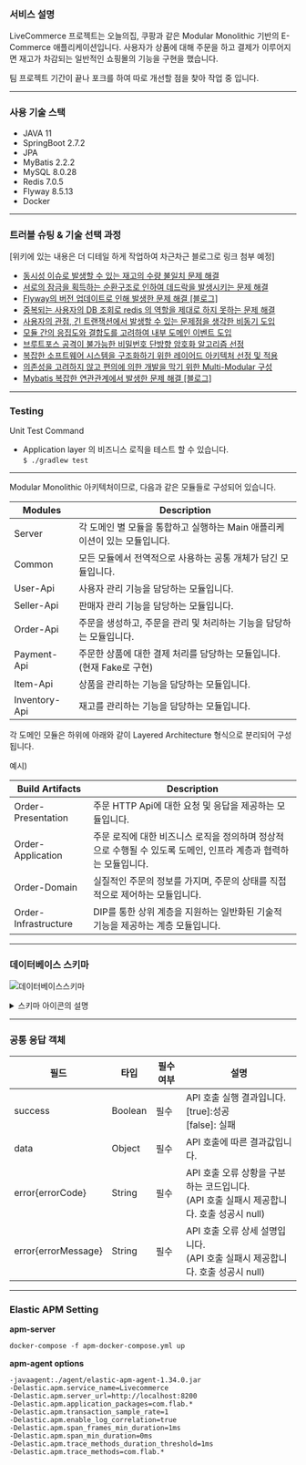 ### 서비스 설명


LiveCommerce 프로젝트는 오늘의집, 쿠팡과 같은 Modular Monolithic 기반의 E-Commerce 애플리케이션입니다.
사용자가 상품에 대해 주문을 하고 결제가 이루어지면 재고가 차감되는 일반적인 쇼핑몰의 기능을 구현을 했습니다.

팀 프로젝트 기간이 끝나 포크를 하여 따로 개선할 점을 찾아 작업 중 입니다.

---
### 사용 기술 스택


- JAVA 11
- SpringBoot 2.7.2
- JPA
- MyBatis 2.2.2
- MySQL 8.0.28
- Redis 7.0.5
- Flyway 8.5.13
- Docker

---
### 트러블 슈팅 & 기술 선택 과정

[위키에 있는 내용은 더 디테일 하게 작업하여 차근차근 블로그로 링크 첨부 예정]

- [동시성 이슈로 발생할 수 있는 재고의 수량 불일치 문제 해결](https://github.com/dding94/LiveCommerce/wiki/%ED%8A%B8%EB%9F%AC%EB%B8%94-%EC%8A%88%ED%8C%85-&-%EA%B8%B0%EC%88%A0-%EC%84%A0%ED%83%9D-%EA%B3%BC%EC%A0%95#%EB%8F%99%EC%8B%9C%EC%84%B1-%EC%9D%B4%EC%8A%88%EB%A1%9C-%EB%B0%9C%EC%83%9D%ED%95%A0-%EC%88%98-%EC%9E%88%EB%8A%94-%EC%9E%AC%EA%B3%A0%EC%9D%98-%EC%88%98%EB%9F%89-%EB%B6%88%EC%9D%BC%EC%B9%98-%EB%AC%B8%EC%A0%9C-%ED%95%B4%EA%B2%B0)
- [서로의 잠금을 획득하는 순환구조로 인하여 데드락을 발생시키는 문제 해결](https://github.com/dding94/LiveCommerce/wiki/%ED%8A%B8%EB%9F%AC%EB%B8%94-%EC%8A%88%ED%8C%85-&-%EA%B8%B0%EC%88%A0-%EC%84%A0%ED%83%9D-%EA%B3%BC%EC%A0%95#%EC%84%9C%EB%A1%9C%EC%9D%98-%EC%9E%A0%EA%B8%88%EC%9D%84-%ED%9A%8D%EB%93%9D%ED%95%98%EB%8A%94-%EC%88%9C%ED%99%98%EA%B5%AC%EC%A1%B0%EB%A1%9C-%EC%9D%B8%ED%95%98%EC%97%AC-%EB%8D%B0%EB%93%9C%EB%9D%BD%EC%9D%84-%EB%B0%9C%EC%83%9D%EC%8B%9C%ED%82%A4%EB%8A%94-%EB%AC%B8%EC%A0%9C-%ED%95%B4%EA%B2%B0)
- [Flyway의 버전 업데이트로 인해 발생한 문제 해결 [블로그]](https://dding9code.tistory.com/121)
- [중복되는 사용자의 DB 조회로 redis 의 역할을 제대로 하지 못하는 문제 해결](https://github.com/dding94/LiveCommerce/wiki/%ED%8A%B8%EB%9F%AC%EB%B8%94-%EC%8A%88%ED%8C%85-&-%EA%B8%B0%EC%88%A0-%EC%84%A0%ED%83%9D-%EA%B3%BC%EC%A0%95#%EC%A4%91%EB%B3%B5%EB%90%98%EB%8A%94-%EC%82%AC%EC%9A%A9%EC%9E%90%EC%9D%98-db-%EC%A1%B0%ED%9A%8C%EB%A1%9C-redis-%EC%9D%98-%EC%97%AD%ED%95%A0%EC%9D%84-%EC%A0%9C%EB%8C%80%EB%A1%9C-%ED%95%98%EC%A7%80-%EB%AA%BB%ED%95%98%EB%8A%94-%EB%AC%B8%EC%A0%9C-%ED%95%B4%EA%B2%B0)
- [사용자의 관점, 긴 트랜잭션에서 발생할 수 있는 문제점을 생각한 비동기 도입](https://github.com/dding94/LiveCommerce/wiki/%ED%8A%B8%EB%9F%AC%EB%B8%94-%EC%8A%88%ED%8C%85-&-%EA%B8%B0%EC%88%A0-%EC%84%A0%ED%83%9D-%EA%B3%BC%EC%A0%95#%EC%82%AC%EC%9A%A9%EC%9E%90%EC%9D%98-%EA%B4%80%EC%A0%90-%EA%B8%B4-%ED%8A%B8%EB%9E%9C%EC%9E%AD%EC%85%98%EC%97%90%EC%84%9C-%EB%B0%9C%EC%83%9D%ED%95%A0-%EC%88%98-%EC%9E%88%EB%8A%94-%EB%AC%B8%EC%A0%9C%EC%A0%90%EC%9D%84-%EC%83%9D%EA%B0%81%ED%95%9C-%EB%B9%84%EB%8F%99%EA%B8%B0-%EB%8F%84%EC%9E%85)
- [모듈 간의 응집도와 결합도를 고려하여 내부 도메인 이벤트 도입](https://github.com/dding94/LiveCommerce/wiki/%ED%8A%B8%EB%9F%AC%EB%B8%94-%EC%8A%88%ED%8C%85-&-%EA%B8%B0%EC%88%A0-%EC%84%A0%ED%83%9D-%EA%B3%BC%EC%A0%95#%EB%AA%A8%EB%93%88-%EA%B0%84%EC%9D%98-%EC%9D%91%EC%A7%91%EB%8F%84%EC%99%80-%EA%B2%B0%ED%95%A9%EB%8F%84%EB%A5%BC-%EA%B3%A0%EB%A0%A4%ED%95%98%EC%97%AC-%EB%82%B4%EB%B6%80-%EB%8F%84%EB%A9%94%EC%9D%B8-%EC%9D%B4%EB%B2%A4%ED%8A%B8-%EB%8F%84%EC%9E%85)
- [브루트포스 공격이 불가능한 비밀번호 단방향 암호화 알고리즘 선정](https://github.com/dding94/LiveCommerce/wiki/%ED%8A%B8%EB%9F%AC%EB%B8%94-%EC%8A%88%ED%8C%85-&-%EA%B8%B0%EC%88%A0-%EC%84%A0%ED%83%9D-%EA%B3%BC%EC%A0%95#%EB%B8%8C%EB%A3%A8%ED%8A%B8%ED%8F%AC%EC%8A%A4-%EA%B3%B5%EA%B2%A9%EC%9D%B4-%EB%B6%88%EA%B0%80%EB%8A%A5%ED%95%9C-%EB%B9%84%EB%B0%80%EB%B2%88%ED%98%B8-%EB%8B%A8%EB%B0%A9%ED%96%A5-%EC%95%94%ED%98%B8%ED%99%94-%EC%95%8C%EA%B3%A0%EB%A6%AC%EC%A6%98-%EC%84%A0%EC%A0%95)
- [복잡한 소프트웨어 시스템을 구조화하기 위한 레이어드 아키텍처 선정 및 적용](https://github.com/dding94/LiveCommerce/wiki/%ED%8A%B8%EB%9F%AC%EB%B8%94-%EC%8A%88%ED%8C%85-&-%EA%B8%B0%EC%88%A0-%EC%84%A0%ED%83%9D-%EA%B3%BC%EC%A0%95#%EB%B3%B5%EC%9E%A1%ED%95%9C-%EC%86%8C%ED%94%84%ED%8A%B8%EC%9B%A8%EC%96%B4-%EC%8B%9C%EC%8A%A4%ED%85%9C%EC%9D%84-%EA%B5%AC%EC%A1%B0%ED%99%94%ED%95%98%EA%B8%B0-%EC%9C%84%ED%95%9C-%EB%A0%88%EC%9D%B4%EC%96%B4%EB%93%9C-%EC%95%84%ED%82%A4%ED%85%8D%EC%B2%98-%EC%84%A0%EC%A0%95-%EB%B0%8F-%EC%A0%81%EC%9A%A9)
- [의존성을 고려하지 않고 편의에 의한 개발을 막기 위한 Multi-Modular 구성](https://github.com/dding94/LiveCommerce/wiki/%ED%8A%B8%EB%9F%AC%EB%B8%94-%EC%8A%88%ED%8C%85-&-%EA%B8%B0%EC%88%A0-%EC%84%A0%ED%83%9D-%EA%B3%BC%EC%A0%95#%EC%9D%98%EC%A1%B4%EC%84%B1%EC%9D%84-%EA%B3%A0%EB%A0%A4%ED%95%98%EC%A7%80-%EC%95%8A%EA%B3%A0-%ED%8E%B8%EC%9D%98%EC%97%90-%EC%9D%98%ED%95%9C-%EA%B0%9C%EB%B0%9C%EC%9D%84-%EB%A7%89%EA%B8%B0-%EC%9C%84%ED%95%9C-multi-modular-%EA%B5%AC%EC%84%B1)
- [Mybatis 복잡한 연관관계에서 발생한 문제 해결 [블로그]](https://dding9code.tistory.com/122) 


---
### Testing

Unit Test Command
- Application layer 의 비즈니스 로직을 테스트 할 수 있습니다.     
  `$ ./gradlew test`

---
Modular Monolithic 아키텍처이므로, 다음과 같은 모듈들로 구성되어 있습니다.

| Modules       | Description                                  |
|---------------|----------------------------------------------|
| Server        | 각 도메인 별 모듈을 통합하고 실행하는 Main 애플리케이션이 있는 모듈입니다. |
| Common        | 모든 모듈에서 전역적으로 사용하는 공통 개체가 담긴 모듈입니다.          |
| User-Api      | 사용자 관리 기능을 담당하는 모듈입니다.                       |
| Seller-Api    | 판매자 관리 기능을 담당하는 모듈입니다.                       |
| Order-Api     | 주문을 생성하고, 주문을 관리 및 처리하는 기능을 담당하는 모듈입니다.      |
| Payment-Api   | 주문한 상품에 대한 결제 처리를 담당하는 모듈입니다. (현재 Fake로 구현)  |
| Item-Api      | 상품을 관리하는 기능을 담당하는 모듈입니다.                     |
| Inventory-Api | 재고를 관리하는 기능을 담당하는 모듈입니다.                     |

각 도메인 모듈은 하위에 아래와 같이 Layered Architecture 형식으로 분리되어 구성됩니다.

예시)

|Build Artifacts| Description                                                      |
|------|------------------------------------------------------------------|
|Order-Presentation| 주문 HTTP Api에 대한 요청 및 응답을 제공하는 모듈입니다.                             |
|Order-Application| 주문 로직에 대한 비즈니스 로직을 정의하며 정상적으로 수행될 수 있도록 도메인, 인프라 계층과 협력하는 모듈입니다. |
|Order-Domain| 실질적인 주문의 정보를 가지며, 주문의 상태를 직접적으로 제어하는 모듈입니다.                      |
|Order-Infrastructure| DIP를 통한 상위 계층을 지원하는 일반화된 기술적 기능을 제공하는 계층 모듈입니다.                  |

--- 
### 데이터베이스 스키마
![데이터베이스스키마](https://user-images.githubusercontent.com/21376853/222174173-7e1aa320-649b-4829-90ff-8ecab7e573a5.png)
<details><summary> 스키마 아이콘의 설명   </summary>

![스크린샷 2023-02-25 오전 12 01 18](https://user-images.githubusercontent.com/21376853/221215776-6939a78e-5b08-4660-a653-3ad438d55a20.png)
</details>


---

### 공통 응답 객체

| 필드                   | 타입      | 필수여부 | 설명                                                            | 
|----------------------|---------|------|---------------------------------------------------------------|
| success              | Boolean | 필수   | API 호출 실행 결과입니다.<br/>[true]:성공 <br/>[false]: 실패               | 
| data                 | Object  | 필수   | API 호출에 따른 결과값입니다.                                            | 
| error{errorCode}     | String  | 필수   | API 호출 오류 상황을 구분하는 코드입니다.<br/>(API 호출 실패시 제공합니다. 호출 성공시 null) | 
| error{errorMessage}  | String  | 필수   | API 호출 오류 상세 설명입니다.<br/>(API 호출 실패시 제공합니다. 호출 성공시 null)        |

---
### Elastic APM Setting

**apm-server**

```dockerfile
docker-compose -f apm-docker-compose.yml up
```

**apm-agent options**
```
-javaagent:./agent/elastic-apm-agent-1.34.0.jar
-Delastic.apm.service_name=Livecommerce
-Delastic.apm.server_url=http://localhost:8200
-Delastic.apm.application_packages=com.flab.*
-Delastic.apm.transaction_sample_rate=1
-Delastic.apm.enable_log_correlation=true
-Delastic.apm.span_frames_min_duration=1ms
-Delastic.apm.span_min_duration=0ms
-Delastic.apm.trace_methods_duration_threshold=1ms
-Delastic.apm.trace_methods=com.flab.*
```
